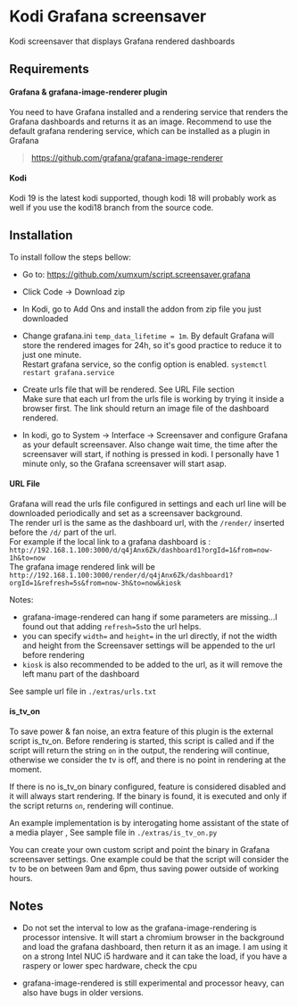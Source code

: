 # Kodi Grafana screensaver
Kodi screensaver that displays Grafana rendered dashboards

## Requirements

#### Grafana & grafana-image-renderer plugin
You need to have Grafana installed and a rendering service that renders the Grafana dashboards and returns it as an image. Recommend to use the default grafana rendering service, which can be installed as a plugin in Grafana

> https://github.com/grafana/grafana-image-renderer

#### Kodi
Kodi 19 is the latest kodi supported, though kodi 18 will probably work as well if you use the kodi18 branch from the source code.

## Installation
To install follow the steps bellow:
- Go to: https://github.com/xumxum/script.screensaver.grafana

- Click Code -> Download zip

- In Kodi, go to Add Ons and install the addon from zip file you just downloaded

- Change grafana.ini `temp_data_lifetime = 1m`. By default Grafana will store the rendered images for 24h, so it's good practice to reduce it to just one minute.    
Restart grafana service, so the config option is enabled. `systemctl restart grafana.service`

- Create urls file that will be rendered. See URL File section   
Make sure that each url from the urls file is working by trying it inside a browser first. The link should return an image file of the dashboard rendered.

- In kodi, go to System -> Interface -> Screensaver and configure Grafana as your default screensaver. Also change wait time, the time after the screensaver will start, if nothing is pressed in kodi. I personally have 1 minute only, so the Grafana screensaver will start asap.




#### URL File
Grafana will read the urls file configured in settings and each url line will be downloaded periodically and set as a screensaver background.   
The render url is the same as the dashboard url, with the `/render/` inserted before the `/d/` part of the url.   
For example if the local link to a grafana dashboard is :
`http://192.168.1.100:3000/d/q4jAnx6Zk/dashboard1?orgId=1&from=now-1h&to=now`   
The grafana image rendered link will be
`http://192.168.1.100:3000/render/d/q4jAnx6Zk/dashboard1?orgId=1&refresh=5s&from=now-3h&to=now&kiosk`

Notes:
- grafana-image-rendered can hang if some parameters are missing...I found out that adding `refresh=5s`to the url helps.
- you can specify `width=` and `height=` in the url directly, if not the width and height from the Screensaver settings will be appended to the url before rendering
- `kiosk` is also recommended to be added to the url, as it will remove the left manu part of the dashboard

See sample url file in `./extras/urls.txt`
#### is_tv_on
To save power & fan noise, an extra feature of this plugin is the external script is_tv_on. Before rendering is started, this script is called and if the script will return the string `on` in the output, the rendering will continue, otherwise we consider the tv is off, and there is no point in rendering at the moment.

If there is no is_tv_on binary configured, feature is considered disabled and it will always start rendering. If the binary is found, it is executed and only if the script returns `on`, rendering will continue.

An example implementation is by interogating home assistant of the state of a media player , See sample file in `./extras/is_tv_on.py`

You can create your own custom script and point the binary in Grafana screensaver settings. One example could be that the script will consider the tv to be on between 9am and 6pm, thus saving power outside of working hours.

## Notes
- Do not set the interval to low as the grafana-image-rendering is processor intensive. It will start a chromium browser in the background and load the grafana dashboard, then return it as an image. I am using it on a strong Intel NUC i5 hardware and it can take the load, if you have a raspery or lower spec hardware, check the cpu

- grafana-image-rendered is still experimental and processor heavy, can also have bugs in older versions.
